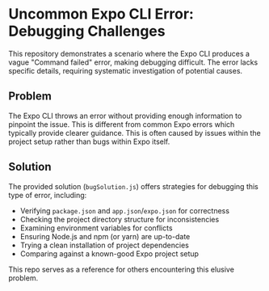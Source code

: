 # Uncommon Expo CLI Error: Debugging Challenges

This repository demonstrates a scenario where the Expo CLI produces a vague "Command failed" error, making debugging difficult.  The error lacks specific details, requiring systematic investigation of potential causes.

## Problem

The Expo CLI throws an error without providing enough information to pinpoint the issue. This is different from common Expo errors which typically provide clearer guidance. This is often caused by issues within the project setup rather than bugs within Expo itself.

## Solution

The provided solution (`bugSolution.js`) offers strategies for debugging this type of error, including:

- Verifying `package.json` and `app.json`/`expo.json` for correctness
- Checking the project directory structure for inconsistencies
- Examining environment variables for conflicts
- Ensuring Node.js and npm (or yarn) are up-to-date
- Trying a clean installation of project dependencies
- Comparing against a known-good Expo project setup

This repo serves as a reference for others encountering this elusive problem.